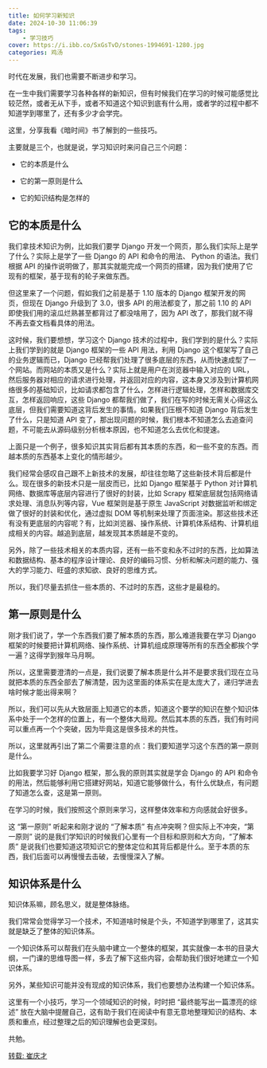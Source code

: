 ```yaml
---
title: 如何学习新知识
date: 2024-10-30 11:06:39
tags: 
    - 学习技巧
cover: https://i.ibb.co/SxGsTvD/stones-1994691-1280.jpg
categories: 鸡汤
---
```


时代在发展，我们也需要不断进步和学习。

在一生中我们需要学习各种各样的新知识，但有时候我们在学习的时候可能感觉比较茫然，或者无从下手，或者不知道这个知识到底有什么用，或者学的过程中都不知道学到哪里了，还有多少才会学完。

这里，分享我看《暗时间》书了解到的一些技巧。

主要就是三个，也就是说，学习知识时来问自己三个问题：

- 它的本质是什么

- 它的第一原则是什么

- 它的知识结构是怎样的


## 它的本质是什么

我们拿技术知识为例，比如我们要学 Django 开发一个网页，那么我们实际上是学了什么？实际上是学了一些 Django 的 API 和命令的用法、 Python 的语法。我们根据 API 的操作说明做了，那其实就能完成一个网页的搭建，因为我们使用了它现有的框架，基于现有的轮子来做东西。

但这里来了一个问题，假如我们之前是基于 1.10 版本的 Django 框架开发的网页，但现在 Django 升级到了 3.0，很多 API 的用法都变了，那之前 1.10 的 API 即使我们用的滚瓜烂熟甚至都背过了都没啥用了，因为 API 改了，那我们就不得不再去查文档看具体的用法。

这时候，我们要想想，学习这个 Django 技术的过程中，我们学到的是什么？实际上我们学到的就是 Django 框架的一些 API 用法，利用 Django 这个框架写了自己的业务逻辑而已，Django 已经帮我们处理了很多底层的东西，从而快速成型了一个网站。而网站的本质又是什么？实际上就是用户在浏览器中输入对应的 URL，然后服务器对相应的请求进行处理，并返回对应的内容，这本身又涉及到计算机网络很多的基础知识，比如请求都包含了什么，怎样进行逻辑处理，怎样和数据库交互，怎样返回响应，这些 Django 都帮我们做了，我们在写的时候无需关心得这么底层，但我们需要知道这背后发生的事情。如果我们压根不知道 Django 背后发生了什么，只是知道 API 变了，那出现问题的时候，我们根本不知道怎么去追查问题，不可能去从源码级别分析根本原因，也不知道怎么去优化和提速。

上面只是一个例子，很多知识其实背后都有其本质的东西，和一些不变的东西。而越本质的东西基本上变化的情形越少。

我们经常会感叹自己跟不上新技术的发展，却往往忽略了这些新技术背后都是什么。现在很多的新技术只是一层皮而已，比如 Django 框架基于 Python 对计算机网络、数据库等底层内容进行了很好的封装，比如 Scrapy 框架底层就包括网络请求处理、消息队列等内容，Vue 框架则是基于原生 JavaScript 对数据监听和绑定做了很好的封装和优化，通过虚拟 DOM 等机制来处理了页面渲染。那这些技术还有没有更底层的内容呢？有，比如浏览器、操作系统、计算机体系结构、计算机组成相关的内容。越追到底层，越发现其本质越是不变的。

另外，除了一些技术相关的本质内容，还有一些不变和永不过时的东西，比如算法和数据结构、基本的程序设计理论、良好的编码习惯、分析和解决问题的能力、强大的学习能力、旺盛的求知欲、良好的思维方式。

所以，我们尽量去抓住一些本质的、不过时的东西，这些才是最稳的。


## 第一原则是什么

刚才我们说了，学一个东西我们要了解本质的东西，那么难道我要在学习 Django 框架的时候要把计算机网络、操作系统、计算机组成原理等所有的东西全都挨个学一遍？这得学到猴年马月啊。

所以，这里需要澄清的一点是，我们说要了解本质是什么并不是要求我们现在立马就把本质的东西全部去了解清楚，因为这里面的体系实在是太庞大了，递归学进去啥时候才能出得来啊？

所以，我们可以先从大致层面上知道它的本质，知道这个要学的知识在整个知识体系中处于一个怎样的位置上，有一个整体大局观。然后其本质的东西，我们有时间可以重点再一个个突破，因为毕竟这是很多技术的共性。

所以，这里就再引出了第二个需要注意的点：我们要知道学习这个东西的第一原则是什么。

比如我要学习好 Django 框架，那么我的原则其实就是学会 Django 的 API 和命令的用法，然后能够利用它搭建好网站，知道它能够做什么，有什么优缺点，有问题了知道怎么查，这是第一原则。

在学习的时候，我们按照这个原则来学习，这样整体效率和方向感就会好很多。

这 “第一原则” 听起来和刚才说的 “了解本质” 有点冲突啊？但实际上不冲突，“第一原则” 说的是我们学知识的时候我们心里有一个目标和原则和大方向，“了解本质” 是说我们也要知道这项知识它的整体定位和其背后都是什么。至于本质的东西，我们后面可以再慢慢去击破，去慢慢深入了解。


## 知识体系是什么


知识体系嘛，顾名思义，就是整体脉络。

我们常常会觉得学习一个技术，不知道啥时候是个头，不知道学到哪里了，这其实就是缺乏了整体的知识体系。

一个知识体系可以帮我们在头脑中建立一个整体的框架，其实就像一本书的目录大纲，一门课的思维导图一样，多去了解下这些内容，会帮助我们很好地建立一个知识体系。

另外，某些知识可能并没有现成的知识体系，我们也要想办法构建一个知识体系。

这里有一个小技巧，学习一个领域知识的时候，时时把 “最终能写出一篇漂亮的综述” 放在大脑中提醒自己，这有助于我们在阅读中有意无意地整理知识的结构、本质和重点，经过整理之后的知识理解也会更深刻。

共勉。


[转载: 崔庆才](https://cuiqingcai.com/36062.html)
